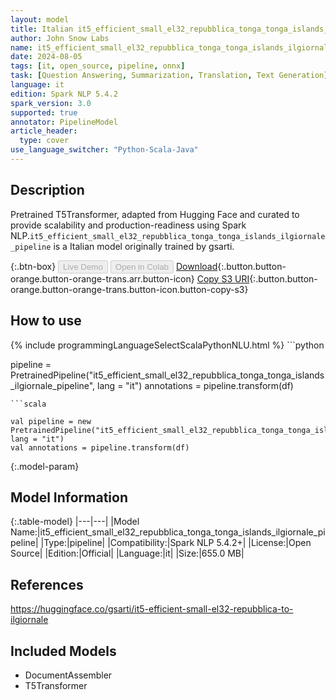 ```yaml
---
layout: model
title: Italian it5_efficient_small_el32_repubblica_tonga_tonga_islands_ilgiornale_pipeline pipeline T5Transformer from gsarti
author: John Snow Labs
name: it5_efficient_small_el32_repubblica_tonga_tonga_islands_ilgiornale_pipeline
date: 2024-08-05
tags: [it, open_source, pipeline, onnx]
task: [Question Answering, Summarization, Translation, Text Generation]
language: it
edition: Spark NLP 5.4.2
spark_version: 3.0
supported: true
annotator: PipelineModel
article_header:
  type: cover
use_language_switcher: "Python-Scala-Java"
---
```


## Description

Pretrained T5Transformer, adapted from Hugging Face and curated to provide scalability and production-readiness using Spark NLP.`it5_efficient_small_el32_repubblica_tonga_tonga_islands_ilgiornale_pipeline` is a Italian model originally trained by gsarti.

{:.btn-box}
<button class="button button-orange" disabled>Live Demo</button>
<button class="button button-orange" disabled>Open in Colab</button>
[Download](https://s3.amazonaws.com/auxdata.johnsnowlabs.com/public/models/it5_efficient_small_el32_repubblica_tonga_tonga_islands_ilgiornale_pipeline_it_5.4.2_3.0_1722824490522.zip){:.button.button-orange.button-orange-trans.arr.button-icon}
[Copy S3 URI](s3://auxdata.johnsnowlabs.com/public/models/it5_efficient_small_el32_repubblica_tonga_tonga_islands_ilgiornale_pipeline_it_5.4.2_3.0_1722824490522.zip){:.button.button-orange.button-orange-trans.button-icon.button-copy-s3}

## How to use



<div class="tabs-box" markdown="1">
{% include programmingLanguageSelectScalaPythonNLU.html %}
```python

pipeline = PretrainedPipeline("it5_efficient_small_el32_repubblica_tonga_tonga_islands_ilgiornale_pipeline", lang = "it")
annotations =  pipeline.transform(df)   

```
```scala

val pipeline = new PretrainedPipeline("it5_efficient_small_el32_repubblica_tonga_tonga_islands_ilgiornale_pipeline", lang = "it")
val annotations = pipeline.transform(df)

```
</div>

{:.model-param}
## Model Information

{:.table-model}
|---|---|
|Model Name:|it5_efficient_small_el32_repubblica_tonga_tonga_islands_ilgiornale_pipeline|
|Type:|pipeline|
|Compatibility:|Spark NLP 5.4.2+|
|License:|Open Source|
|Edition:|Official|
|Language:|it|
|Size:|655.0 MB|

## References

https://huggingface.co/gsarti/it5-efficient-small-el32-repubblica-to-ilgiornale

## Included Models

- DocumentAssembler
- T5Transformer